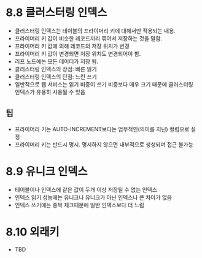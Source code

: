 # 8.8 클러스터링 인덱스
- 클러스터링 인덱스는 테이블의 프라이머리 키에 대해서만 적용되는 내용.
- 프라이머리 키 값이 비슷한 레코드끼리 묶어서 저장하는 것을 말함.
- 프라이머리 키 값에 의해 레코드의 저장 위치가 변경
- 프라이머리 키 값이 변경되면 저장 위치도 변경되어야 함.
- 리프 노드에는 모든 데이터가 저장 됨.
- 클러스터링 인덱스의 장점: 빠른 읽기
- 클러스터링 인덱스의 단점: 느린 쓰기
- 일반적으로 웹 서비스는 읽기 비중이 쓰기 비중보다 매우 크기 때문에 클러스터링 인덱스가 유용히 사용될 수 있음

## 팁
- 프라이머리 키는 AUTO-INCREMENT보다는 업무적인(의미를 지닌) 컬럼으로 설정
- 프라이머리 키는 반드시 명시. 명시하지 않으면 내부적으로 생성되며 접근 불가능


# 8.9 유니크 인덱스
- 테이블이나 인덱스에 같은 값이 두개 이상 저장될 수 없는 인덱스
- 인덱스 읽기 성능에는 유니크나 유니크가 아닌 인덱스나 큰 차이가 없음
- 인덱스 쓰기에는 중복 체크때문에 일반 인덱스보다 더 느림


# 8.10 외래키
- TBD
